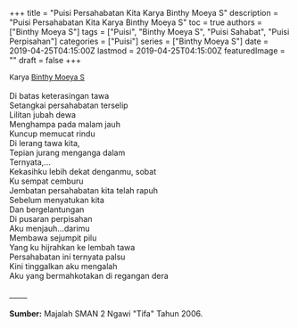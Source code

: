 +++
title = "Puisi Persahabatan Kita Karya Binthy Moeya S"
description = "Puisi Persahabatan Kita Karya Binthy Moeya S"
toc = true
authors = ["Binthy Moeya S"]
tags = ["Puisi", "Binthy Moeya S", "Puisi Sahabat", "Puisi Perpisahan"]
categories = ["Puisi"]
series = ["Binthy Moeya S"]
date = 2019-04-25T04:15:00Z
lastmod = 2019-04-25T04:15:00Z
featuredImage = ""
draft = false
+++

<div style="text-align: justify;">
<div style="font-size: small;">Karya <a href="/authors/binthy-moeya-s/" target="_blank">Binthy Moeya S</a></div><br />
Di batas keterasingan tawa<br />Setangkai persahabatan terselip<br />Lilitan jubah dewa<br />Menghampa pada malam jauh<br />Kuncup memucat rindu<br />Di lerang tawa kita,<br />Tepian jurang menganga dalam<br />Ternyata,...<br />Kekasihku lebih dekat denganmu, sobat<br />Ku sempat cemburu<br />Jembatan persahabatan kita telah rapuh<br />Sebelum menyatukan kita<br />Dan bergelantungan<br />Di pusaran perpisahan<br />Aku menjauh...darimu<br />Membawa sejumpit pilu<br />Yang ku hijrahkan ke lembah tawa<br />Persahabatan ini ternyata palsu<br />Kini tinggalkan aku mengalah<br />Aku yang bermahkotakan di regangan dera<br /><br />
_____<br /><br />
<b>Sumber:</b> Majalah SMAN 2 Ngawi "Tifa" Tahun 2006.</div>
